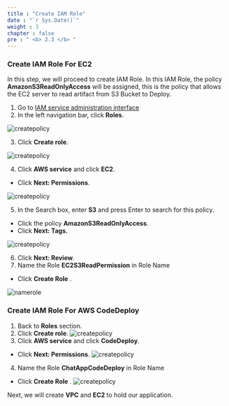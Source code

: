 ```yaml
---
title : "Create IAM Role"
date : "`r Sys.Date()`"
weight : 3
chapter : false
pre : " <b> 2.3 </b> "
---
```


### Create IAM Role For EC2

In this step, we will proceed to create IAM Role. In this IAM Role, the policy **AmazonS3ReadOnlyAccess** will be assigned, this is the policy that allows the EC2 server to read artifact from S3 Bucket to Deploy.

1. Go to [IAM service administration interface](https://console.aws.amazon.com/iamv2/)
2. In the left navigation bar, click **Roles**.

![createpolicy](/images/2.prerequisite/038-iamrole.png)

3. Click **Create role**.

![createpolicy](/images/2.prerequisite/039-iamrole.png)

4. Click **AWS service** and click **EC2**.
  + Click **Next: Permissions**.

![createpolicy](/images/2.prerequisite/041-iamrole.png)

5. In the Search box, enter **S3** and press Enter to search for this policy.
  + Click the policy **AmazonS3ReadOnlyAccess**.
  + Click **Next: Tags.**

![createpolicy](/images/2.prerequisite/040-iamrole.png)

6. Click **Next: Review**.
7. Name the Role **EC2S3ReadPermission** in Role Name
  + Click **Create Role** \.

![namerole](/images/2.prerequisite/042-iamrole.png)

### Create IAM Role For AWS CodeDeploy
1. Back to **Roles** section.
2. Click **Create role**.
![createpolicy](/images/2.prerequisite/039-iamrole.png)
3. Click **AWS service** and click **CodeDeploy**.
  + Click **Next: Permissions**.
![createpolicy](/images/2.prerequisite/043-iamrole.png)
4. Name the Role **ChatAppCodeDeploy** in Role Name
  + Click **Create Role** \.
![createpolicy](/images/2.prerequisite/044-iamrole.png)

Next, we will create **VPC** and **EC2** to hold our application.